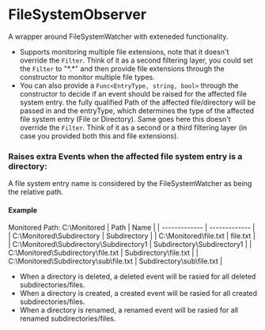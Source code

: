 # FileSystemObserver
A wrapper around FileSystemWatcher with exteneded functionality.
- Supports monitoring multiple file extensions, note that it doesn't override the ```Filter```.
  Think of it as a second filtering layer, you could set the ```Filter```
  to "\*.*" and then provide file extensions through the constructor to monitor multiple file types.
- You can also provide a ``` Func<EntryType, string, bool> ``` through the constructor to decide if an event should be raised for
  the affected file system entry. the fully qualified Path of the affected file/directory will be passed in and the entryType,
  which determines the type of the affected file system entry (File or Directory).
  Same goes here this doesn't override the ```Filter```. Think of it as a second or a third filtering layer
  (in case you provided both this and file extensions).

### Raises extra Events when the affected file system entry is a directory:

A file system entry name is considered by the FileSystemWatcher as being the relative path.

#### Example
Monitored Path: C:\Monitored
| Path  | Name |
| ------------- | ------------- |
| C:\Monitored\Subdirectory  | Subdirectory  |
| C:\Monitored\file.txt  | file.txt |
| C:\Monitored\Subdirectory\Subdirectory1  | Subdirectory\Subdirectory1  |
| C:\Monitored\Subdirectory\file.txt  | Subdirectory\file.txt  |
| C:\Monitored\Subdirectory\sub\file.txt  | Subdirectory\sub\file.txt  |

- When a directory is deleted, a deleted event will be rasied for all deleted subdirectories/files.
- When a directory is created, a created event will be rasied for all created subdirectories/files.
- When a directory is renamed, a renamed event will be rasied for all renamed subdirectories/files.
